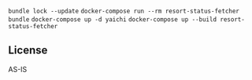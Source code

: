 `bundle lock --update`
`docker-compose run --rm resort-status-fetcher bundle`
`docker-compose up -d yaichi`
`docker-compose up --build resort-status-fetcher`

## License

AS-IS
